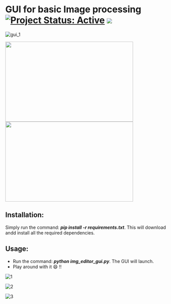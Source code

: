 # GUI for basic Image processing [![Project Status: Active](https://www.repostatus.org/badges/latest/active.svg)](https://www.repostatus.org/#active) [![](https://img.shields.io/badge/Prateek-Ralhan-brightgreen.svg?colorB=ff0000)](https://prateekralhan.github.io/)
![gui_1](https://user-images.githubusercontent.com/29462447/90945869-4897b680-e445-11ea-934a-b523d1dc17b4.png)

<p float="left">
<img src="https://user-images.githubusercontent.com/29462447/90945867-46cdf300-e445-11ea-8d21-2b4a3f6d4b50.png" data-canonical-src="https://user-images.githubusercontent.com/29462447/90945867-46cdf300-e445-11ea-8d21-2b4a3f6d4b50.png" width="400" height="250" />
<img src="https://user-images.githubusercontent.com/29462447/90945868-47ff2000-e445-11ea-9dea-57a81c120fc5.png" data-canonical-src="https://user-images.githubusercontent.com/29462447/90945868-47ff2000-e445-11ea-9dea-57a81c120fc5.png" width="400" height="250" />
</p>


## Installation:
Simply run the command: ***pip install -r requirements.txt***. This will download andd install all the required dependencies.

## Usage:
* Run the command: ***python img_editor_gui.py***. The GUI will launch.
* Play around with it :smile: !!

![1](https://user-images.githubusercontent.com/29462447/90946364-a6c69880-e449-11ea-833a-835d7ae64a2a.png)

![2](https://user-images.githubusercontent.com/29462447/90946369-a928f280-e449-11ea-8cc1-1265ee857a1a.png)

![3](https://user-images.githubusercontent.com/29462447/90946371-aa5a1f80-e449-11ea-864f-22103fde206b.png)


